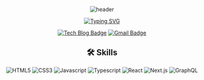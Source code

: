 <div align="center">

![header](https://capsule-render.vercel.app/api?type=waving&height=300&section=header&text=✨%20Riydua%20✨&fontAlignY=40&color=gradient&fontSize=50)

[![Typing SVG](https://readme-typing-svg.demolab.com?font=Gowun+Dodum&size=30&pause=1000&center=true&vCenter=true&width=435&lines=Hello%2C+World!;I'm+Kim+SY✨)](https://git.io/typing-svg)

[![Tech Blog Badge](http://img.shields.io/badge/-Tech%20blog-black?style=flat&logo=github&link=https://riyduaa.github.io/)](https://riyduaa.github.io/)
[![Gmail Badge](https://img.shields.io/badge/Gmail-d14836?style=flat&logo=Gmail&logoColor=white&link=mailto:riyduaa@gmail.com)](mailto:riyduaa@gmail.com)

## 🛠 Skills

  ![HTML5](https://img.shields.io/badge/Html-E34F26?&style=for-the-badge&logo=HTML5&logoColor=white)
  ![CSS3](https://img.shields.io/badge/CSS-1572B6?&style=for-the-badge&logo=CSS3&logoColor=white)
  ![Javascript](https://img.shields.io/badge/Javascript-F7DF1E?&style=for-the-badge&logo=Javascript&logoColor=white)
  ![Typescript](https://img.shields.io/badge/Typescript-3178C6?&style=for-the-badge&logo=Typescript&logoColor=white)
  ![React](https://img.shields.io/badge/React-61DAFB?&style=for-the-badge&logo=React&logoColor=white)
  ![Next.js](https://img.shields.io/badge/Next.js-000000?&style=for-the-badge&logo=Next.js&logoColor=white)
  ![GraphQL](https://img.shields.io/badge/GraphQL-E10098?&style=for-the-badge&logo=GraphQL&logoColor=white)

</div>
